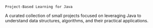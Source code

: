 `Project-Based Learning for Java`



A curated collection of small projects focused on leveraging Java to understand data structures, algorithms, and their practical applications. 
